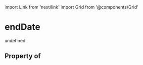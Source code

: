 import Link from 'next/link'
import Grid from '@components/Grid'

# endDate

undefined

## Property of



